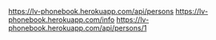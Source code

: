 https://lv-phonebook.herokuapp.com/api/persons
https://lv-phonebook.herokuapp.com/info
https://lv-phonebook.herokuapp.com/api/persons/1
